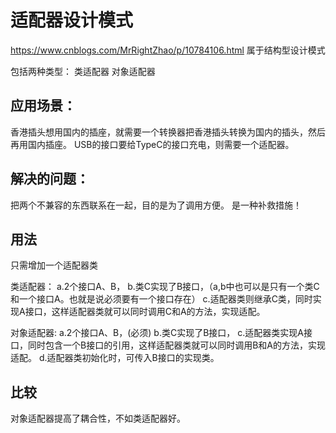 # 适配器设计模式
https://www.cnblogs.com/MrRightZhao/p/10784106.html
属于结构型设计模式

包括两种类型：
类适配器
对象适配器

## 应用场景：
香港插头想用国内的插座，就需要一个转换器把香港插头转换为国内的插头，然后再用国内插座。
USB的接口要给TypeC的接口充电，则需要一个适配器。

## 解决的问题：
把两个不兼容的东西联系在一起，目的是为了调用方便。
是一种补救措施！

## 用法
只需增加一个适配器类

类适配器：
a.2个接口A、B，
b.类C实现了B接口，（a,b中也可以是只有一个类C和一个接口A。也就是说必须要有一个接口存在）
c.适配器类则继承C类，同时实现A接口，这样适配器类就可以同时调用C和A的方法，实现适配。

对象适配器:
a.2个接口A、B，(必须)
b.类C实现了B接口，
c.适配器类实现A接口，同时包含一个B接口的引用，这样适配器类就可以同时调用B和A的方法，实现适配。
d.适配器类初始化时，可传入B接口的实现类。

## 比较
对象适配器提高了耦合性，不如类适配器好。